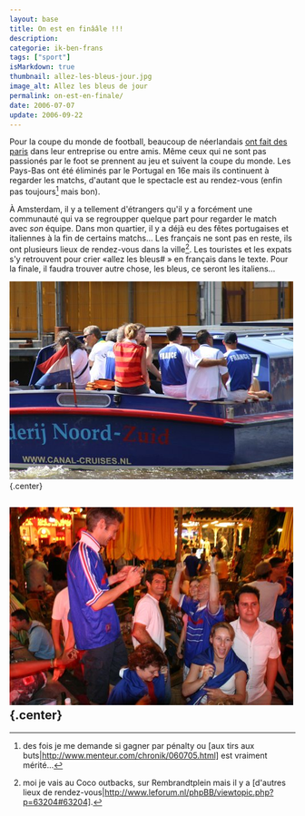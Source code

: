 ```yaml
---
layout: base
title: On est en finââle !!!
description: 
categorie: ik-ben-frans
tags: ["sport"]
isMarkdown: true
thumbnail: allez-les-bleus-jour.jpg
image_alt: Allez les bleus de jour
permalink: on-est-en-finale/
date: 2006-07-07
update: 2006-09-22
---
```




Pour la coupe du monde de football, beaucoup de néerlandais [ont fait des paris](http://annevickycarlier.blogspot.com/2006/06/wk-coupe-du-monde.html) dans leur entreprise ou entre amis. Même ceux qui ne sont pas passionés par le foot se prennent au jeu et suivent la coupe du monde. Les Pays-Bas ont été éliminés par le Portugal en 16e mais ils continuent à regarder les matchs, d'autant que le spectacle est au rendez-vous (enfin pas toujours[^1] mais bon).

À Amsterdam, il y a tellement d'étrangers qu'il y a forcément une communauté qui va se regroupper quelque part pour regarder le match avec *son* équipe. Dans mon quartier, il y a déjà eu des fêtes portugaises et italiennes à la fin de certains matchs... Les français ne sont pas en reste, ils ont plusieurs lieux de rendez-vous dans la ville[^2]. Les touristes et les expats s'y retrouvent pour crier «allez les bleus# » en français dans le texte. Pour la finale, il faudra trouver autre chose, les bleus, ce seront les italiens...

![Allez les bleus de jour](allez-les-bleus-jour.jpg){.center}

![Allez les bleus de nuit](allez-les-bleus-nuit.jpg){.center}
---
[^1]: des fois je me demande si gagner par pénalty ou [aux tirs aux buts|http://www.menteur.com/chronik/060705.html] est vraiment mérité...
[^2]: moi je vais au Coco outbacks, sur Rembrandtplein mais il y a [d'autres lieux de rendez-vous|http://www.leforum.nl/phpBB/viewtopic.php?p=63204#63204].